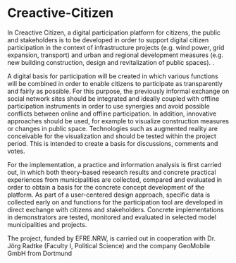 # Creactive-Citizen
In Creactive Citizen, a digital participation platform for citizens, the public and stakeholders is to be developed in order to support digital citizen participation in the context of infrastructure projects (e.g. wind power, grid expansion, transport) and urban and regional development measures (e.g. new building construction, design and revitalization of public spaces). .

A digital basis for participation will be created in which various functions will be combined in order to enable citizens to participate as transparently and fairly as possible. For this purpose, the previously informal exchange on social network sites should be integrated and ideally coupled with offline participation instruments in order to use synergies and avoid possible conflicts between online and offline participation. In addition, innovative approaches should be used, for example to visualize construction measures or changes in public space. Technologies such as augmented reality are conceivable for the visualization and should be tested within the project period. This is intended to create a basis for discussions, comments and votes.

For the implementation, a practice and information analysis is first carried out, in which both theory-based research results and concrete practical experiences from municipalities are collected, compared and evaluated in order to obtain a basis for the concrete concept development of the platform. As part of a user-centered design approach, specific data is collected early on and functions for the participation tool are developed in direct exchange with citizens and stakeholders. Concrete implementations in demonstrators are tested, monitored and evaluated in selected model municipalities and projects.

The project, funded by EFRE.NRW, is carried out in cooperation with Dr. Jörg Radtke (Faculty I, Political Science) and the company GeoMobile GmbH from Dortmund
